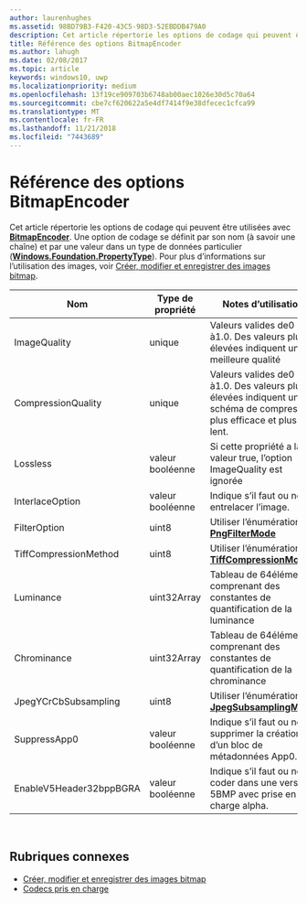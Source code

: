 ```yaml
---
author: laurenhughes
ms.assetid: 98BD79B3-F420-43C5-98D3-52EBDDB479A0
description: Cet article répertorie les options de codage qui peuvent être utilisées avec BitmapEncoder.
title: Référence des options BitmapEncoder
ms.author: lahugh
ms.date: 02/08/2017
ms.topic: article
keywords: windows10, uwp
ms.localizationpriority: medium
ms.openlocfilehash: 13f19ce909703b6748ab00aec1026e30d5c70a64
ms.sourcegitcommit: cbe7cf620622a5e4df7414f9e38dfecec1cfca99
ms.translationtype: MT
ms.contentlocale: fr-FR
ms.lasthandoff: 11/21/2018
ms.locfileid: "7443689"
---
```

# <a name="bitmapencoder-options-reference"></a>Référence des options BitmapEncoder


Cet article répertorie les options de codage qui peuvent être utilisées avec [**BitmapEncoder**](https://msdn.microsoft.com/library/windows/apps/br226206). Une option de codage se définit par son nom (à savoir une chaîne) et par une valeur dans un type de données particulier ([**Windows.Foundation.PropertyType**](https://msdn.microsoft.com/library/windows/apps/br225871)). Pour plus d’informations sur l’utilisation des images, voir [Créer, modifier et enregistrer des images bitmap](imaging.md).

| Nom                    | Type de propriété | Notes d’utilisation                                                                                        | Formats valides |
|-------------------------|--------------|----------------------------------------------------------------------------------------------------|---------------|
| ImageQuality            | unique       | Valeurs valides de0 à1.0. Des valeurs plus élevées indiquent une meilleure qualité                                 | JPEG, JPEG-XR |
| CompressionQuality      | unique       | Valeurs valides de0 à1.0. Des valeurs plus élevées indiquent un schéma de compression plus efficace et plus lent. | TIFF          |
| Lossless                | valeur booléenne      | Si cette propriété a la valeur true, l’option ImageQuality est ignorée                                        | JPEG-XR       |
| InterlaceOption         | valeur booléenne      | Indique s’il faut ou non entrelacer l’image.                                                                    | PNG           |
| FilterOption            | uint8        | Utiliser l’énumération [**PngFilterMode**](https://msdn.microsoft.com/library/windows/apps/br226389)                                | PNG           |
| TiffCompressionMethod   | uint8        | Utiliser l’énumération [**TiffCompressionMode**](https://msdn.microsoft.com/library/windows/apps/br226399)                    | TIFF          |
| Luminance               | uint32Array  | Tableau de 64éléments comprenant des constantes de quantification de la luminance                               | JPEG          |
| Chrominance             | uint32Array  | Tableau de 64éléments comprenant des constantes de quantification de la chrominance                             | JPEG          |
| JpegYCrCbSubsampling    | uint8        | Utiliser l’énumération [**JpegSubsamplingMode**](https://msdn.microsoft.com/library/windows/apps/br226386)                    | JPEG          |
| SuppressApp0            | valeur booléenne      | Indique s’il faut ou non supprimer la création d’un bloc de métadonnées App0.                                        | JPEG          |
| EnableV5Header32bppBGRA | valeur booléenne      | Indique s’il faut ou non coder dans une version 5BMP avec prise en charge alpha.                                         | BMP           |

 

## <a name="related-topics"></a>Rubriques connexes

* [Créer, modifier et enregistrer des images bitmap](imaging.md)
* [Codecs pris en charge](supported-codecs.md)

 




